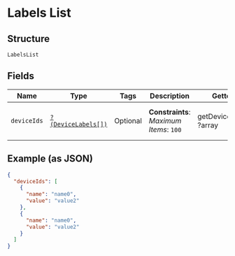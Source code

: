 
# Labels List

## Structure

`LabelsList`

## Fields

| Name | Type | Tags | Description | Getter | Setter |
|  --- | --- | --- | --- | --- | --- |
| `deviceIds` | [`?(DeviceLabels[])`](../../doc/models/device-labels.md) | Optional | **Constraints**: *Maximum Items*: `100` | getDeviceIds(): ?array | setDeviceIds(?array deviceIds): void |

## Example (as JSON)

```json
{
  "deviceIds": [
    {
      "name": "name0",
      "value": "value2"
    },
    {
      "name": "name0",
      "value": "value2"
    }
  ]
}
```

